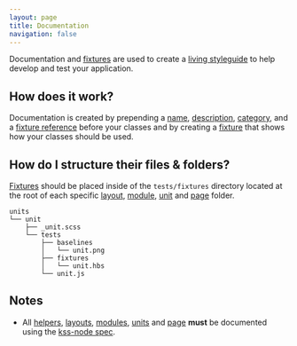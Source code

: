 ```yaml
---
layout: page
title: Documentation
navigation: false
---
```


Documentation and [fixtures](http://en.wikipedia.org/wiki/Test_fixture#Software) are used to create a [living styleguide](https://github.com/kss-node/kss/blob/spec/SPEC.md#style-guide) to help develop and test your application.

## How does it work?

Documentation is created by prepending a [name](https://github.com/kss-node/kss/blob/spec/SPEC.md#the-heading-and-description), [description](https://github.com/kss-node/kss/blob/spec/SPEC.md#the-heading-and-description), [category](https://github.com/kss-node/kss/blob/spec/SPEC.md#the-styleguide-reference), and a [fixture reference](https://github.com/kss-node/kss/blob/spec/SPEC.md#the-markup) before your classes
and by creating a [fixture](http://en.wikipedia.org/wiki/Test_fixture#Software) that shows how your classes should be used.

## How do I structure their files & folders?

[Fixtures](http://en.wikipedia.org/wiki/Test_fixture#Software) should be placed inside of the `tests/fixtures` directory located at the root of each specific [layout](layouts.html#how-do-i-document-them?), [module](modules.html#how-do-i-document-them?), [unit](units.html#how-do-i-document-them?) and [page](pages.html#how-do-i-document-them?) folder.

```text
units
└── unit
    ├── _unit.scss
    └── tests
        ├── baselines
        │   └── unit.png
        ├── fixtures
        │   └── unit.hbs
        └── unit.js
```

## Notes

- All [helpers](helpers.html#how-do-i-document-them?), [layouts](layouts.html#how-do-i-document-them?), [modules](modules.html#how-do-i-document-them?), [units](units.html#how-do-i-document-them?) and [page](pages.html#how-do-i-document-them?) **must** be documented using the [kss-node spec](https://github.com/kss-node/kss/blob/spec/SPEC.md).
